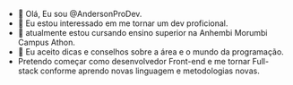 - 👋 Olá, Eu sou @AndersonProDev.
- 👀 Eu estou interessado em me tornar um dev proficional.
- 🌱 atualmente estou cursando ensino superior na Anhembi Morumbi Campus Athon.
- 💞️ Eu aceito dicas e conselhos sobre a área e o mundo da programação. 
- Pretendo começar como desenvolvedor Front-end e me tornar Full-stack conforme aprendo novas linguagem e metodologias novas.

<!---
AndersonProDev/AndersonProDev is a ✨ special ✨ repository because its `README.md` (this file) appears on your GitHub profile.
You can click the Preview link to take a look at your changes.
--->
